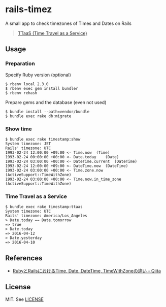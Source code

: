 # rails-timez
A small app to check timezones of Times and Dates on Rails

> [TTaaS (Time Travel as a Service)](https://twitter.com/heroku/status/719712029343395841)

## Usage
### Preparation
Specify Ruby version (optional)
```
$ rbenv local 2.3.0
$ rbenv exec gem install bundler
$ rbenv rehash
```

Prepare gems and the database (even not used)
```
$ bundle install --path=vendor/bundle
$ bundle exec rake db:migrate
```

### Show time
```
$ bundle exec rake timestamp:show
System timezone: JST
Rails' timezone: UTC
1993-02-24 12:00:00 +09:00 <- Time.now	(Time)
1993-02-24 00:00:00 +00:00 <- Date.today	(Date)
1993-02-24 03:00:00 +00:00 <- DateTime.current	(DateTime)
1993-02-24 12:00:00 +09:00 <- DateTime.now	(DateTime)
1993-02-24 03:00:00 +00:00 <- Time.zone.now	(ActiveSupport::TimeWithZone)
1993-02-24 03:00:00 +00:00 <- Time.now.in_time_zone	(ActiveSupport::TimeWithZone)
```

### Time Travel as a Service
```
$ bundle exec rake timestamp:ttaas
System timezone: UTC
Rails' timezone: America/Los_Angeles
> Date.today == Date.tomorrow
=> true
> Date.today
=> 2016-04-12
> Date.yesterday
=> 2016-04-10
```

## References
- [RubyとRailsにおけるTime, Date, DateTime, TimeWithZoneの違い - Qiita](http://qiita.com/jnchito/items/cae89ee43c30f5d6fa2c)

## License
MIT. See [LICENSE](LICENSE)

